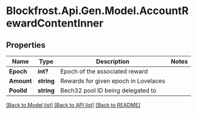 # Blockfrost.Api.Gen.Model.AccountRewardContentInner
## Properties

Name | Type | Description | Notes
------------ | ------------- | ------------- | -------------
**Epoch** | **int?** | Epoch of the associated reward | 
**Amount** | **string** | Rewards for given epoch in Lovelaces | 
**PoolId** | **string** | Bech32 pool ID being delegated to | 

[[Back to Model list]](../README.md#documentation-for-models) [[Back to API list]](../README.md#documentation-for-api-endpoints) [[Back to README]](../README.md)

